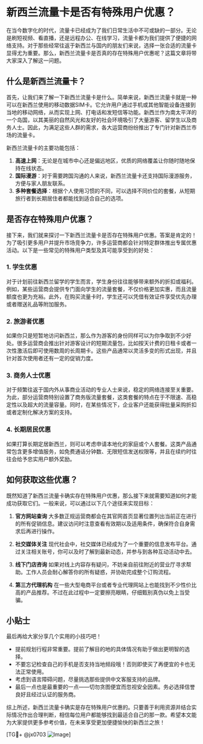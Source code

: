 # 新西兰流量卡是否有特殊用户优惠？

在当今数字化的时代，流量卡已经成为了我们日常生活中不可或缺的一部分。无论是刷短视频、看直播，还是远程办公、在线学习，流量卡都为我们提供了便捷的网络支持。对于那些经常往返于新西兰与国内的朋友们来说，选择一张合适的流量卡显得尤为重要。那么，新西兰流量卡是否真的存在特殊用户优惠呢？这篇文章将带大家深入了解这一问题。

## 什么是新西兰流量卡？

首先，让我们来了解一下新西兰流量卡是什么。简单来说，新西兰流量卡就是一种可以在新西兰使用的移动数据SIM卡。它允许用户通过手机或其他智能设备连接到当地的移动网络，从而实现上网、打电话和发短信等功能。新西兰作为南太平洋的一个岛国，以其美丽的自然风光和友好的社会环境吸引了大量游客、留学生以及商务人士。因此，为满足这些人群的需求，各大运营商纷纷推出了专门针对新西兰市场的流量卡。

新西兰流量卡的主要功能包括：

1. **高速上网**：无论是在城市中心还是偏远地区，优质的网络覆盖让你随时随地保持在线状态。
2. **国际漫游**：对于需要跨国沟通的人来说，新西兰流量卡还支持国际漫游服务，方便与家人朋友联系。
3. **多种套餐选择**：根据个人使用习惯的不同，可以选择不同价位的套餐，从短期旅行者到长期居住者都能找到适合自己的选项。

## 是否存在特殊用户优惠？

接下来，我们就来探讨一下新西兰流量卡是否存在特殊用户优惠。答案是肯定的！为了吸引更多用户并提升市场竞争力，许多运营商都会针对特定群体推出专属优惠活动。以下是一些常见的特殊用户类型及其可能享受到的好处：

### 1. 学生优惠

对于计划前往新西兰留学的学生而言，学生身份往往能够带来额外的折扣或福利。例如，某些运营商会提供专门面向学生的流量套餐，不仅价格更加实惠，而且流量额度也更为充裕。此外，在购买流量卡时，学生还可以凭借有效证件享受优先办理或者赠送礼品等附加服务。

### 2. 旅游者优惠

如果你只是短暂地访问新西兰，那么作为游客的身份同样可以为你争取到不少好处。很多运营商会推出针对游客设计的短期流量包，比如按天计费的日租卡或者一次性激活后即可使用数周的长周期卡。这些产品通常以灵活多变的形式出现，并且针对首次使用者还有一定的促销力度。

### 3. 商务人士优惠

对于频繁往返于国内外从事商业活动的专业人士来说，稳定的网络连接至关重要。为此，部分运营商特别设置了商务版流量套餐，这类套餐的特点在于不限速、高稳定性以及超大的流量容量。同时，在某些情况下，企业客户还能获得批量采购折扣或者定制化解决方案的支持。

### 4. 长期居民优惠

如果打算长期定居新西兰，则可以考虑申请本地化的家庭或个人套餐。这类产品通常包含更多增值服务，如免费通话分钟数、无限短信发送权限等，并且在续约时往往会给予忠实用户额外奖励。

## 如何获取这些优惠？

既然知道了新西兰流量卡确实存在特殊用户优惠，那么接下来就需要知道如何才能成功获取它们。一般来说，可以通过以下几个途径来实现目标：

1. **官方网站查询**
   大多数正规运营商都会在其官网首页显著位置列出当前正在进行的所有促销信息。建议访问时注意查看有效期以及适用条件，确保符合自身需求后再进行操作。

2. **社交媒体关注**
   现代社会中，社交媒体已经成为了一个重要的信息发布平台。通过关注相关账号，你可以及时了解到最新动态，并参与到各种互动活动中去。

3. **线下门店咨询**
   如果对线上内容存有疑问，不妨亲自前往附近的营业厅寻求帮助。工作人员会耐心解答你的所有疑惑，并协助完成整个订购流程。

4. **第三方代理机构**
   在一些大型电商平台或者专业代理网站上也能找到不少性价比高的产品推荐。不过在此过程中一定要擦亮眼睛，仔细甄别真伪以免上当受骗。

## 小贴士

最后再给大家分享几个实用的小技巧吧！

- 提前规划行程非常重要。提前了解目的地的具体情况有助于做出更明智的选择。
- 不要忘记检查自己的手机是否支持当地频段哦！否则即使买了再便宜的卡也无法正常使用。
- 考虑到语言障碍问题，尽量挑选那些提供中文客服支持的品牌。
- 最后一点也是最重要的一点——切勿贪图便宜而忽视安全因素。务必选择信誉良好且经过认证的服务商。

综上所述，新西兰流量卡确实是存在特殊用户优惠的。只要善于利用资源并结合实际情况作出合理判断，相信每位用户都能够找到最适合自己的那一款。希望本文能为大家提供更多参考价值，在未来享受更加便捷愉快的新西兰之旅！

[TG💪+ @jx0703 ![Image](https://github.com/user-attachments/assets/dbca1d08-cadb-493c-b0ec-ad6f7a83f270)]